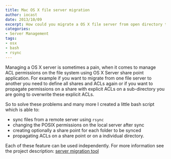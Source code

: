 ```yaml
---
title: Mac OS X file server migration
author: iocast
date: 2013/10/09
excerpt: How could you migrate a OS X file server from open directory to Microsoft's active directory using rsync and other bash commands.
categories:
- Server Management
tags:
- osx
- bash
- rsync
---
```



Managing a OS X server is sometimes a pain, when it comes to manage ACL permissions on the file system using OS X Server share point application. For example if you want to migrate from one file server to another you need to define all shares and ACLs again or if you want to propagate permissions on a share with explicit ACLs on a sub-directory you are going to overwrite these explicit ACLs.

So to solve these problems and many more I created a little bash script which is able to:

* sync files from a remote server using `rsync`
* changing the POSIX permissions on the local server after sync
* creating optionally a share point for each folder to be synced
* propagating ACLs on a share point or on a individual directory.

Each of these feature can be used independently. For more information see the project description: [server migration tool](/projects/file-server-management.html)
